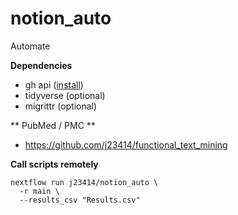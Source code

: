 # notion_auto

Automate

**Dependencies**

* gh api ([install](https://cli.github.com/manual/installation))
* tidyverse (optional)
* migrittr (optional)

** PubMed / PMC **

* https://github.com/j23414/functional_text_mining

**Call scripts remotely**

```
nextflow run j23414/notion_auto \
  -r main \
  --results_csv "Results.csv"
```
